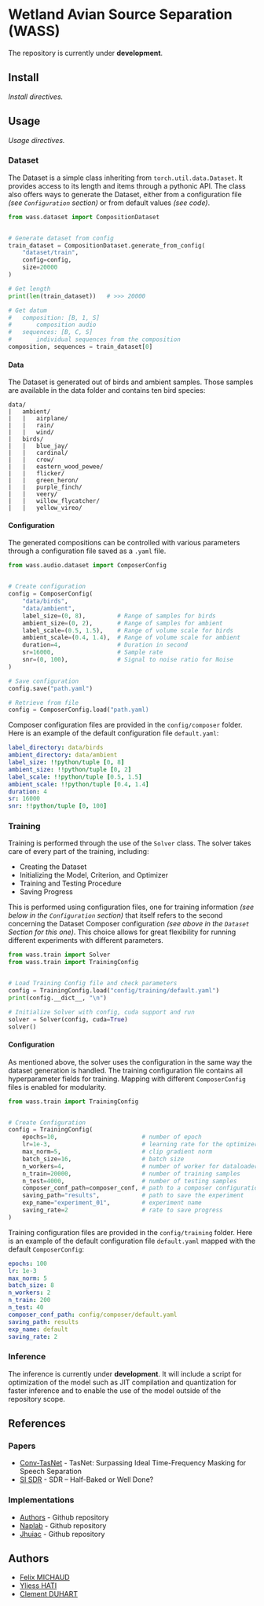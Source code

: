 # Wetland Avian Source Separation (WASS)

The repository is currently under **development**.

## Install

*Install directives.*

## Usage

*Usage directives.*

### Dataset

The Dataset is a simple class inheriting from `torch.util.data.Dataset`. It provides access to its length and items through a pythonic API. The class also offers ways to generate the Dataset, either from a configuration file *(see `Configuration` section)* or from default values *(see code)*.

```python
from wass.dataset import CompositionDataset


# Generate dataset from config
train_dataset = CompositionDataset.generate_from_config(
    "dataset/train",
    config=config,
    size=20000
)

# Get length
print(len(train_dataset))   # >>> 20000

# Get datum
#   composition: [B, 1, S]
#       composition audio 
#   sequences: [B, C, S]
#       individual sequences from the composition
composition, sequences = train_dataset[0]
```

#### Data

The Dataset is generated out of birds and ambient samples. Those samples are 
available in the data folder and contains ten bird species:

```
data/
|   ambient/
|   |   airplane/
|   |   rain/
|   |   wind/
|   birds/
|   |   blue_jay/
|   |   cardinal/
|   |   crow/
|   |   eastern_wood_pewee/
|   |   flicker/
|   |   green_heron/
|   |   purple_finch/
|   |   veery/
|   |   willow_flycatcher/
|   |   yellow_vireo/
```

#### Configuration

The generated compositions can be controlled with various parameters through a configuration file saved as a `.yaml` file.

```python
from wass.audio.dataset import ComposerConfig


# Create configuration
config = ComposerConfig(
    "data/birds",
    "data/ambient",
    label_size=(0, 8),         # Range of samples for birds
    ambient_size=(0, 2),       # Range of samples for ambient
    label_scale=(0.5, 1.5),    # Range of volume scale for birds
    ambient_scale=(0.4, 1.4),  # Range of volume scale for ambient
    duration=4,                # Duration in second
    sr=16000,                  # Sample rate
    snr=(0, 100),              # Signal to noise ratio for Noise
)

# Save configuration
config.save("path.yaml")

# Retrieve from file
config = ComposerConfig.load("path.yaml)
```

Composer configuration files are provided in the `config/composer` folder. Here is an example of the default configuration file `default.yaml`:

```yaml
label_directory: data/birds
ambient_directory: data/ambient
label_size: !!python/tuple [0, 8]
ambient_size: !!python/tuple [0, 2]
label_scale: !!python/tuple [0.5, 1.5]
ambient_scale: !!python/tuple [0.4, 1.4]
duration: 4
sr: 16000
snr: !!python/tuple [0, 100]
```

### Training

Training is performed through the use of the `Solver` class. The solver takes care of every part of the training, including:
- Creating the Dataset
- Initializing the Model, Criterion, and Optimizer
- Training and Testing Procedure
- Saving Progress

This is performed using configuration files, one for training information *(see below in the `Configuration` section)* that itself refers to the second concerning the Dataset Composer configuration *(see above in the `Dataset` Section for this one)*. This choice allows for great flexibility for running different experiments with different parameters.

```python
from wass.train import Solver
from wass.train import TrainingConfig


# Load Training Config file and check parameters
config = TrainingConfig.load("config/training/default.yaml")
print(config.__dict__, "\n")

# Initialize Solver with config, cuda support and run
solver = Solver(config, cuda=True)
solver()
```

#### Configuration

As mentioned above, the solver uses the configuration in the same way the dataset generation is handled. The training configuration file contains all hyperparameter fields for training. Mapping with different `ComposerConfig` files is enabled for modularity.

```python
from wass.train import TrainingConfig


# Create Configuration
config = TrainingConfig(
    epochs=10,                        # number of epoch
    lr=1e-3,                          # learning rate for the optimizer
    max_norm=5,                       # clip gradient norm
    batch_size=16,                    # batch size
    n_workers=4,                      # number of worker for dataloader
    n_train=20000,                    # number of training samples
    n_test=4000,                      # number of testing samples
    composer_conf_path=composer_conf, # path to a composer configuration
    saving_path="results",            # path to save the experiment
    exp_name="experiment_01",         # experiment name
    saving_rate=2                     # rate to save progress
)
```

Training configuration files are provided in the `config/training` folder. Here is an example of the default configuration file `default.yaml` mapped with the default `ComposerConfig`:

```yaml
epochs: 100
lr: 1e-3
max_norm: 5
batch_size: 8
n_workers: 2
n_train: 200
n_test: 40
composer_conf_path: config/composer/default.yaml
saving_path: results
exp_name: default
saving_rate: 2
```

### Inference

The inference is currently under **development**.
It will include a script for optimization of the model such as JIT compilation and quantization for faster inference and to enable the use of the model outside of the repository scope.

## References

### Papers
- [Conv-TasNet] - TasNet: Surpassing Ideal Time-Frequency Masking for Speech Separation
- [SI SDR] - SDR – Half-Baked or Well Done?

### Implementations
- [Authors] - Github repository
- [Naplab] - Github repository
- [Jhuiac] - Github repository

[Conv-TasNet]: https://arxiv.org/abs/1809.07454
[SI SDR]: https://arxiv.org/pdf/1811.02508.pdf
[Authors]: https://github.com/kaituoxu/Conv-TasNet
[Naplab]: https://github.com/naplab/Conv-TasNet
[Jhuiac]: https://github.com/jhuiac/conv-tas-net

## Authors

- [Felix MICHAUD]
- [Yliess HATI]
- [Clement DUHART]

[Felix MICHAUD]: https://github.com/FelixMichaud
[Yliess HATI]: https://github.com/yliess86
[Clement DUHART]: https://github.com/slash6475
